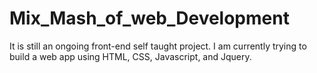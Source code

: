 # Mix_Mash_of_web_Development
It is still an ongoing front-end self taught project. I am currently trying to build a web app using HTML, CSS, Javascript, and Jquery.
